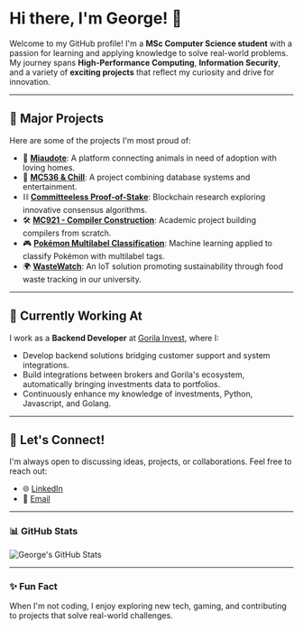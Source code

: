 # Hi there, I'm George! 👋

Welcome to my GitHub profile! I'm a **MSc Computer Science student** with a passion for learning and applying knowledge to solve real-world problems. My journey spans **High-Performance Computing**, **Information Security**, and a variety of **exciting projects** that reflect my curiosity and drive for innovation.

---

## 🌟 **Major Projects**
Here are some of the projects I'm most proud of:
- 🐾 **[Miaudote](https://github.com/GeorgeJuniorGG/Miaudote)**: A platform connecting animals in need of adoption with loving homes.
- 🎥 **[MC536 & Chill](https://github.com/GeorgeJuniorGG/MC536-Chill)**: A project combining database systems and entertainment.
- ⛓️ **[Committeeless Proof-of-Stake](https://github.com/regras/cpos_v2)**: Blockchain research exploring innovative consensus algorithms.
- 🛠️ **[MC921 - Compiler Construction](https://github.com/GeorgeJuniorGG/MC921)**: Academic project building compilers from scratch.
- 🎮 **[Pokémon Multilabel Classification](https://github.com/GeorgeJuniorGG/Pokemon-Multilabel-Classification)**: Machine learning applied to classify Pokémon with multilabel tags.
- 🌍 **[WasteWatch](https://github.com/cl3to/wastewatch)**: An IoT solution promoting sustainability through food waste tracking in our university.

---

## 💼 **Currently Working At**
I work as a **Backend Developer** at [Gorila Invest](https://www.gorila.com.br), where I:
- Develop backend solutions bridging customer support and system integrations.
- Build integrations between brokers and Gorila's ecosystem, automatically bringing investments data to portfolios.
- Continuously enhance my knowledge of investments, Python, Javascript, and Golang.

---

## 🤝 **Let's Connect!**
I'm always open to discussing ideas, projects, or collaborations. Feel free to reach out:
- 🌐 [LinkedIn](https://www.linkedin.com/in/georgejuniorgg/)
- 📧 [Email](mailto:georgejuniorg@yahoo.com.br)

---

### 📊 **GitHub Stats**
![George's GitHub Stats](https://github-readme-stats.vercel.app/api?username=GeorgeJuniorGG&show_icons=true&theme=radical)

---

### ✨ **Fun Fact**
When I'm not coding, I enjoy exploring new tech, gaming, and contributing to projects that solve real-world challenges.
